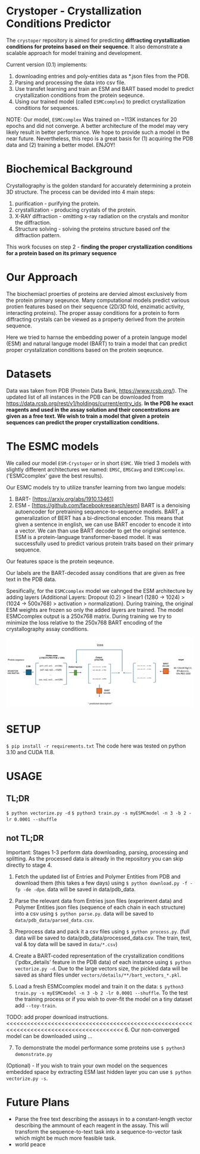 # Crystoper - Crystallization Conditions Predictor  
The `crystoper` repository is aimed for predicting **diffracting crystallization conditions for proteins based on their sequence**. 
It also demonstrate a scalable approach for model training and development.

Current version (0.1) implements:
1. downloading entries and poly-entities data as *.json files from the PDB.
2. Parsing and processing the data into csv file.
3. Use transfet learning and train an ESM and BART based model to predict crystallization conditions from the protein seqeunce.
4. Using our trained model (called `ESMCcomplex`) to predict crystallization conditions for sequences.

NOTE: Our model, `ESMCcomplex` Was trained on ~113K instances for 20 epochs and did not converge. A better architecture of the model  may very likely result in better performance. We hope to provide such a model in the near future. Nevertheless, this repo is a great basis for (1) acquiring the PDB data and (2) training a better model. ENJOY!

# Biochemical Background
Crystallography is the golden standard for accurately determining a protein 3D structure.
The process can be devided into 4 main steps:
1. purification - purifying the protein.
2. crystallization - producing crystals of the protein.
3. X-RAY diffraction - omitting x-ray radiation on the crystals and monitor the diffraction.
4. Structure solving - solving the proteins structure based onf the diffraction pattern.

This work focuses on step 2 - **finding the proper crystallization conditions for a protein based on its primary sequence**

# Our Approach
The biochemiacl proerties of proteins are dervied almost exclusively from the protein primary seqeunce. Many computational models predict various protien features based on their sequence (2D/3D fold, enzimatic activity, interacting proteins). The proper assay conditions for a protein to form diffracting crystals can be viewed as a property derived from the protein sequence.

Here we tried to harnse the embedding power of a protein languge model (ESM) and natural languge model (BART) to train a model that can predict proper crystalization conditions based on the protein seqeunce.

# Datasets
Data was taken from PDB (Protein Data Bank, https://www.rcsb.org/).
The updated list of all instances in the PDB can be downloaded from https://data.rcsb.org/rest/v1/holdings/current/entry_ids.
**In the PDB he exact reagents and used in the assay solution and their concentrations are given as a free text. We wish to train a model that given a protein sequences can predict the proper crystallization conditions.**

# The ESMC models
We called our model `ESM-Crystoper` or in short `ESMC`.
We tried 3 models with slightly different architectures we named: `EMSC`, `EMSCavg` and `ESMCcomplex`. ('ESMCcomplex' gave the best results).

Our ESMC models try to utilize transfer learning from two langue models:
1. BART- [https://arxiv.org/abs/1910.13461]
2. ESM - [https://github.com/facebookresearch/esm]
BART is a denoising autoencoder for pretraining sequence-to-sequence models. BART, a generalization of BERT has a bi-directional encoder. This means that given a sentence in english, we can use BART encoder to encode it into a vector. We can than use BART decoder to get the original sentence.
ESM is a protein-language transformer-based model. It was successfully used to predict various protein traits based on their primary sequence.

Our features space is the protein seqeunce.

Our labels are the BART-decoded assay conditions that are given as free text in the PDB data.

Spesifically, for the `ESMCcomplex` model we cahnged the ESM architecture by adding layers (Additional Layers:  Dropout (0.2) > linear1 (1280 → 1024) > (1024 → 500x768) >  activation > normalization). During training, the original ESM weights are frozen so only the added layers are trained. 
The model ESMCcomplex output is a 250x768 matrix. 
During training we try to minimize the loss relative to the 250x768 BART encoding of the crystallography assay conditions.

![alt text](Untitled.png)

# SETUP
`$ pip install -r requirements.txt`
The code here was tested on python 3.10 and CUDA 11.8.


# USAGE

## TL;DR
`$ python vectorize.py -d`
`$ python3 train.py -s myESMCmodel -n 3 -b 2 -lr 0.0001 --shuffle`

## not TL;DR

Important: Stages 1-3 perform data downloading, parsing, processing and splitting. As the processed data is already in the repository you can skip directly to stage 4.

1. Fetch the updated list of Entries and Polymer Entities from PDB and download them (this takes a few days) using `$ python download.py -f -fp -de -dpe`.
data will be saved in data/pdb_data.
2. Parse the relevant data from Entries json files (experiment data) and Polymer Entities json files (sequence of each chain in each structure) into a csv using `$ python parse.py`.
data will be saved to `data/pdb_data/parsed_data.csv`.
3. Preprocess data and pack it a csv files using `$ python process.py`. (full data will be saved to data/pdb_data/processed_data.csv. The train, test, val & toy data will be saved in `data/*.csv`)

4. Create a BART-coded representation of the crystallization conditions ('pdbx_details' feature in the PDB data) of each instance using `$ python vectorize.py -d`. Due to the large vectors size, the pickled data will be saved as shard files under `vectors/details/**/bart_vectors_*.pkl`.
5. Load a fresh ESMCcomplex model and train it on the data: `$ python3 train.py -s myESMCmodel -n 3 -b 2 -lr 0.0001 --shuffle`. To the test the training process or if you wish to over-fit the model on a tiny dataset add `--toy-train`. 

TODO: add proper download instructions. <<<<<<<<<<<<<<<<<<<<<<<<<<<<<<<<<<<<<<<<<<<<<<<<<<<<<<<<<<<<<<<<<<<<<<<<<<<<<<<<<<<<<<<<
6. Our non-converged model can be downloaded using ...

7. To demonstrate the model performance some proteins use `$ python3 demonstrate.py`

(Optional) - If you wish to train your own model on the sequences embedded space by extracting ESM last hidden layer you can use  `$ python vectorize.py -s`.

# Future Plans
- Parse the free text describing the asssays in to a constant-length vector describing the ammount of each reagent in the assay. This will transform the sequence-to-text task into a sequence-to-vector task which might be much more feasible task.
- world peace







